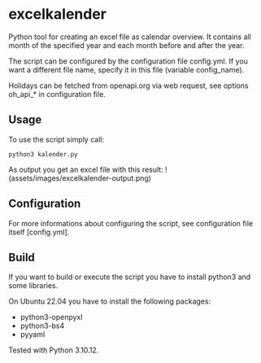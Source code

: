 # excelkalender
Python tool for creating an excel file as calendar overview. It contains all month of the specified year and each month before and after the year.

The script can be configured by the configuration file config.yml. If you want a different file name, specify it in this file (variable config_name).

Holidays can be fetched from openapi.org via web request, see options oh_api_* in configuration file.


## Usage
To use the script simply call:

```
python3 kalender.py
```

As output you get an excel file with this result:
!(assets/images/excelkalender-output.png)


## Configuration
For more informations about configuring the script, see configuration file itself [config.yml].


## Build
If you want to build or execute the script you have to install python3 and some libraries.

On Ubuntu 22.04 you have to install the following packages:
* python3-openpyxl
* python3-bs4
* pyyaml

Tested with Python 3.10.12.